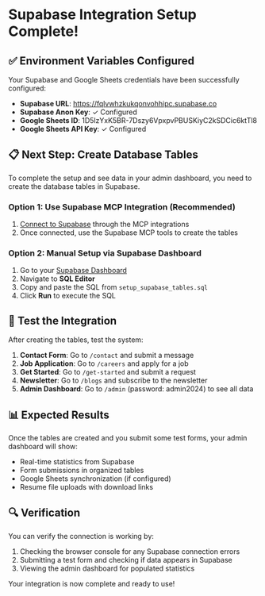 # Supabase Integration Setup Complete!

## ✅ Environment Variables Configured

Your Supabase and Google Sheets credentials have been successfully configured:

- **Supabase URL**: https://fqlvwhzkukqonvohhipc.supabase.co
- **Supabase Anon Key**: ✓ Configured
- **Google Sheets ID**: 1D5lzYxK5BR-7Dszy6VpxpvPBUSKiyC2kSDCic6ktTl8
- **Google Sheets API Key**: ✓ Configured

## 📋 Next Step: Create Database Tables

To complete the setup and see data in your admin dashboard, you need to create the database tables in Supabase.

### Option 1: Use Supabase MCP Integration (Recommended)
1. [Connect to Supabase](#open-mcp-popover) through the MCP integrations
2. Once connected, use the Supabase MCP tools to create the tables

### Option 2: Manual Setup via Supabase Dashboard
1. Go to your [Supabase Dashboard](https://app.supabase.com/project/fqlvwhzkukqonvohhipc)
2. Navigate to **SQL Editor**
3. Copy and paste the SQL from `setup_supabase_tables.sql`
4. Click **Run** to execute the SQL

## 🧪 Test the Integration

After creating the tables, test the system:

1. **Contact Form**: Go to `/contact` and submit a message
2. **Job Application**: Go to `/careers` and apply for a job
3. **Get Started**: Go to `/get-started` and submit a request
4. **Newsletter**: Go to `/blogs` and subscribe to the newsletter
5. **Admin Dashboard**: Go to `/admin` (password: admin2024) to see all data

## 📊 Expected Results

Once the tables are created and you submit some test forms, your admin dashboard will show:

- Real-time statistics from Supabase
- Form submissions in organized tables
- Google Sheets synchronization (if configured)
- Resume file uploads with download links

## 🔍 Verification

You can verify the connection is working by:
1. Checking the browser console for any Supabase connection errors
2. Submitting a test form and checking if data appears in Supabase
3. Viewing the admin dashboard for populated statistics

Your integration is now complete and ready to use!
